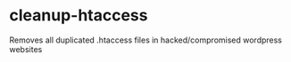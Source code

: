 # cleanup-htaccess
Removes all duplicated .htaccess files in hacked/compromised wordpress websites 
